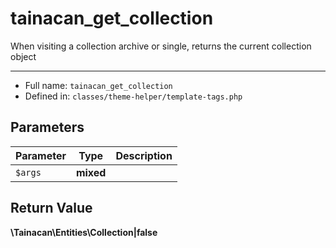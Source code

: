 # tainacan_get_collection


When visiting a collection archive or single, returns the current collection object

***

* Full name: `tainacan_get_collection`
* Defined in: `classes/theme-helper/template-tags.php`

## Parameters

| Parameter | Type      | Description |
|-----------|-----------|-------------|
| `$args`   | **mixed** |             |

## Return Value

**\Tainacan\Entities\Collection|false**
